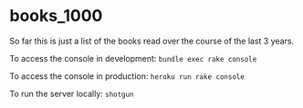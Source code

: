 # books_1000

So far this is just a list of the books read over the course of the last 3 years.

To access the console in development:
`bundle exec rake console`

To access the console in production:
`heroku run rake console`

To run the server locally:
`shotgun`
